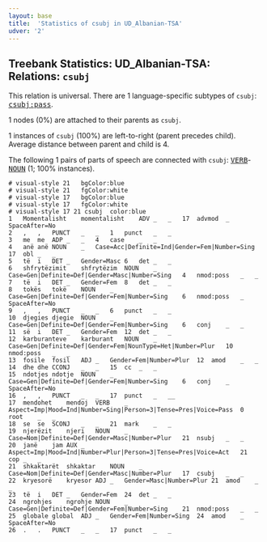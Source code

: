 ```yaml
---
layout: base
title:  'Statistics of csubj in UD_Albanian-TSA'
udver: '2'
---
```


## Treebank Statistics: UD_Albanian-TSA: Relations: `csubj`

This relation is universal.
There are 1 language-specific subtypes of `csubj`: <tt><a href="sq_tsa-dep-csubj-pass.html">csubj:pass</a></tt>.

1 nodes (0%) are attached to their parents as `csubj`.

1 instances of `csubj` (100%) are left-to-right (parent precedes child).
Average distance between parent and child is 4.

The following 1 pairs of parts of speech are connected with `csubj`: <tt><a href="sq_tsa-pos-VERB.html">VERB</a></tt>-<tt><a href="sq_tsa-pos-NOUN.html">NOUN</a></tt> (1; 100% instances).


~~~ conllu
# visual-style 21	bgColor:blue
# visual-style 21	fgColor:white
# visual-style 17	bgColor:blue
# visual-style 17	fgColor:white
# visual-style 17 21 csubj	color:blue
1	Momentalisht	momentalisht	ADV	_	_	17	advmod	_	SpaceAfter=No
2	,	,	PUNCT	_	_	1	punct	_	_
3	me	me	ADP	_	_	4	case	_	_
4	anë	anë	NOUN	_	Case=Acc|Definite=Ind|Gender=Fem|Number=Sing	17	obl	_	_
5	të	i	DET	_	Gender=Masc	6	det	_	_
6	shfrytëzimit	shfrytëzim	NOUN	_	Case=Gen|Definite=Def|Gender=Masc|Number=Sing	4	nmod:poss	_	_
7	të	i	DET	_	Gender=Fem	8	det	_	_
8	tokës	tokë	NOUN	_	Case=Gen|Definite=Def|Gender=Fem|Number=Sing	6	nmod:poss	_	SpaceAfter=No
9	,	,	PUNCT	_	_	6	punct	_	_
10	djegies	djegie	NOUN	_	Case=Gen|Definite=Def|Gender=Fem|Number=Sing	6	conj	_	_
11	së	i	DET	_	Gender=Fem	12	det	_	_
12	karburanteve	karburant	NOUN	_	Case=Gen|Definite=Def|Gender=Fem|NounType=Het|Number=Plur	10	nmod:poss	_	_
13	fosile	fosil	ADJ	_	Gender=Fem|Number=Plur	12	amod	_	_
14	dhe	dhe	CCONJ	_	_	15	cc	_	_
15	ndotjes	ndotje	NOUN	_	Case=Gen|Definite=Def|Gender=Fem|Number=Sing	6	conj	_	SpaceAfter=No
16	,	,	PUNCT	_	_	17	punct	_	__
17	mendohet	mendoj	VERB	_	Aspect=Imp|Mood=Ind|Number=Sing|Person=3|Tense=Pres|Voice=Pass	0	root	_	_
18	se	se	SCONJ	_	_	21	mark	_	_
19	njerëzit	njeri	NOUN	_	Case=Nom|Definite=Def|Gender=Masc|Number=Plur	21	nsubj	_	_
20	janë	jam	AUX	_	Aspect=Imp|Mood=Ind|Number=Plur|Person=3|Tense=Pres|Voice=Act	21	cop	_	_
21	shkaktarët	shkaktar	NOUN	_	Case=Nom|Definite=Def|Gender=Masc|Number=Plur	17	csubj	_	_
22	kryesorë	kryesor	ADJ	_	Gender=Masc|Number=Plur	21	amod	_	_
23	të	i	DET	_	Gender=Fem	24	det	_	_
24	ngrohjes	ngrohje	NOUN	_	Case=Gen|Definite=Def|Gender=Fem|Number=Sing	21	nmod:poss	_	_
25	globale	global	ADJ	_	Gender=Fem|Number=Sing	24	amod	_	SpaceAfter=No
26	.	.	PUNCT	_	_	17	punct	_	_

~~~


